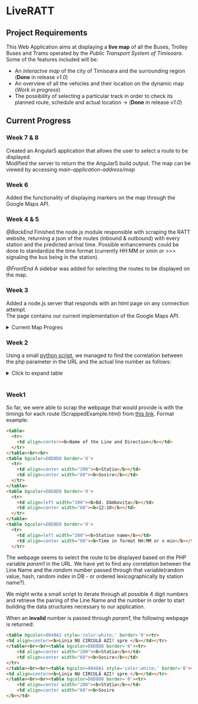 # LiveRATT

## Project Requirements
This Web Application aims at displaying a **live map** of all the Buses, Trolley Buses and Trams operated by the *Public Transport System of Timisoara*.
Some of the features included will be:
+ An *interactve map* of the city of Timisoara and the surrounding region (**Done** in release *v1.0*)
+ An overview of all the vehicles and their location on the dynamic map (*Work in progress*)
+ The possibility of selecting a particular track in order to check its planned route, schedule and actual location -> (**Done** in release *v1.0*)

## Current Progress

### Week 7 & 8

Created an Angular5 application that allows the user to select a route to be displayed.    
Modified the server to return the the Angular5 build output. The map can be viewed by accessing *main-application-address/map*

### Week 6

Added the functionality of displaying markers on the map through the Google Maps API.

### Week 4 & 5

*@BackEnd* Finished the node.js module responsible with scraping the RATT website, returning a json of the routes (inbound & outbound) with every station and the predicted arrival time. Possible enhancements could be done to standardize the time format (currently HH:MM or xmin or >>> signaling the bus being in the station).

*@FrontEnd* A sidebar was added for selecting the routes to be displayed on the map. 

### Week 3

Added a node.js server that responds with an html page on any connection attempt.<br />
The page contains our current implementation of the Google Maps API.
<details>
  <summary>Current Map Progres</summary>
   <p align="center">
    <img src="https://i.imgur.com/0uyZc4Y.png" width="100%"/>  
   </p>
</details>

### Week 2

Using a small [python script](https://github.com/vnemes/LiveRATT/blob/master/scripts/HTMLscrapper.py), we managed to find the correlation between the php parameter in the URL and the actual line number as follows:
<details>
  <summary>Click to expand table</summary>
  
| param1 | Transport Route | 
|--------|--------------| 
| 1106   | 1            | 
| 1126   | 2            | 
| 1207   | 3            | 
| 1266   | 4            | 
| 1553   | 5            | 
| 2246   | 5            | 
| 2386   | 7            | 
| 2846   | 7            | 
| 1558   | 8            | 
| 2406   | 9            | 
| 2726   | 10           | 
| 990    | 11           | 
| 1066   | 13           | 
| 2826   | 13           | 
| 1006   | 14           | 
| 989    | 15           | 
| 1206   | 16           | 
| 1086   | 17           | 
| 1166   | 18           | 
| 1146   | 21           | 
| 2566   | 22           | 
| 1226   | 28           | 
| 2626   | 29           | 
| 1546   | 32           | 
| 1046   | 33           | 
| 886    | 40           | 
| 1548   | 44           | 
| 1406   | 46           | 
| 2546   |  13b         | 
| 2326   |  1a          | 
| 2346   |  2a          | 
| 1646   |  32a         | 
| 2466   |  33b         | 
| 1886   |  3a          | 
| 1666   |  40a         | 
| 1686   |  44a         | 
| 2426   |  5a          | 
| 2446   |  5b          | 
| 2686   |  6a          | 
| 2706   |  6b          | 
| 1556   |  7a          | 
| 1557   |  7b          | 
| 2666   |  8b          | 
| 2306   |  Ab33        | 
| 1550   |  E1          | 
| 1551   |  E2          | 
| 1552   |  E3          | 
| 2586   |  E33         | 
| 1926   |  E4          | 
| 2486   |  E4b         | 
| 1526   |  E5          | 
| 1928   |  E6          | 
| 2026   |  E7          | 
| 1326   |  E7b         | 
| 1547   |  E8          | 
| 2746   |  LFA         | 
| 2526   |  LMA         | 
| 2786   |  M11         | 
| 2766   |  M14         | 
| 2906   |  M22         | 
| 2926   |  M22a        | 
| 2946   |  M22b        | 
| 2966   |  M22c        | 
| 2986   |  M22d        | 
| 1746   |  M30         | 
| 1986   |  M35         | 
| 2006   |  M36         | 
| 2646   |  M43         | 
| 2506   |  M44         | 
| 2606   |  M45         | 
| 2166   |  P1-a        | 
| 2146   |  P1-d        | 
| 2207   |  P2-a        | 
| 2186   |  P2-d        | 
| 2206   |  P2-s        | 
| 2086   |  P3          | 
| 2126   |  P4-a        | 
| 2106   |  P4-d        | 
| 2866   |  RDCN        | 
| 1186   |  Tb19        | 
| 2366   |  test        | 
| 1966   |  Tv3b        | 
| 2266   |  TV5         | 
| 2226   |  Tv6         | 
| 1286   |  Tv9         | 
</details> <br />

### Week1

So far, we were able to scrap the webpage that would provide is with the timings for each route (ScrappedExample.html) from [this link](http://86.122.170.105:61978/html/timpi/trasee.php?param1=1556). Format example:
```html
<table>
  <tr>
    <td align=center><b>Name of the Line and Direction</b></td>
  </tr>
</table><br><br>
<table bgcolor=D8D8D8 border='0'>
  <tr>
    <td align=center width="200"><b>Stația</b></td>
    <td align=center width="60"><b>Sosire</b></td>
  </tr>
</table>
<table bgcolor=D8D8D8 border='0'>
  <tr>
    <td align=left width="200"><b>Bd. Dâmbovița</b></td>
    <td align=center width="60"><b>12:10</b></td>
  </tr>
</table>
<table bgcolor=D8D8D8 border='0'>
  <tr>
    <td align=left width="200"><b>Station name</b></td>
    <td align=center width="60"><b>Time in format HH:MM or x min</b></td>
  </tr>
```
The webpage seems to select the route to be displayed based on the PHP variable *param1* in the URL. We have yet to find any correlation between the Line Name and the *random* number passed through that variable(random value, hash, random index in DB - or ordered lexicographically by station name?). 

We might write a small script to iterate through all possible 4 digit numbers and retrieve the pairing of the Line Name and the number in order to start building the data structures necessary to our application.

When an **invalid** number is passed through *param1*, the following webpage is returned:
```html
<table bgcolor=0048A1 style='color:white;' border='0'><tr>
<td align=center><b>Linia NU CIRCULĂ AZI! spre </b></td></tr>
</table><br><br><table bgcolor=D8D8D8 border='0'><tr>
    <td align=center width="200"><b>Stația</b></td>
    <td align=center width="60"><b>Sosire</b></td>
</tr>
</table><br><br><table bgcolor=0048A1 style='color:white;' border='0'><tr>
<td align=center><b>Linia NU CIRCULĂ AZI! spre </b></td></tr>
</table><br><br><table bgcolor=D8D8D8 border='0'><tr>
    <td align=center width="200"><b>Stația</b></td>
    <td align=center width="60"><b>Sosire
</b></td>  
```
